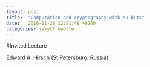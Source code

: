 ```yaml
---
layout: post
title:  "Computation and cryptography with qu-bits"
date:   2016-11-28 12:21:48 +0200
categories: jekyll update
---
```


#Invited Lecture

<a href="http://logic.pdmi.ras.ru/~hirsch/">Edward A. Hirsch (St.Petersburg, Russia)</a>
